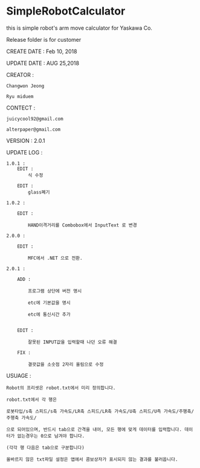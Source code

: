 # SimpleRobotCalculator
this is simple robot's arm move calculator for Yaskawa Co.

Release folder is for customer


CREATE DATE : Feb 10, 2018

UPDATE DATE : AUG 25,2018

CREATOR : 

	Changwon Jeong
  
	Ryu miduem
  
CONTECT : 

	juicycool92@gmail.com
  
	alterpaper@gmail.com
  
VERSION : 2.0.1

UPDATE LOG :

	1.0.1 : 
		EDIT :
			식 수정
      
		EDIT :
			glass폐기
      
	1.0.2 :
  
		EDIT : 
    
			HAND이격거리를 Combobox에서 InputText 로 변경
      
	2.0.0 :
  
		EDIT : 
    
			MFC에서 .NET 으로 전환.
      
	2.0.1 :
  
		ADD :
    
			프로그램 상단에 버전 명시
      
			etc에 기본값을 명시
      
			etc에 통신시간 추가
      
      
		EDIT : 
    
			잘못된 INPUT값을 입력할때 나던 오류 해결
      
		FIX : 
    
			결괏값을 소숫점 2자리 올림으로 수정
      


  USUAGE :
  
    Robot의 프리셋은 robot.txt에서 미리 정의합니다.

    robot.txt에서 각 행은

    로봇타입/s축 스피드/s축 가속도/LR축 스피드/LR축 가속도/U축 스피드/U측 가속도/주행축/주행축 가속도/

    으로 되어있으며, 반드시 tab으로 간격을 내어, 모든 행에 맞게 데이터를 입력합니다. 데이터가 없는경우는 0으로 남겨야 합니다.

    (각각 행 다음은 tab으로 구분합니다)

    올바르지 않은 txt파일 설정은 앱에서 콤보상자가 표시되지 않는 결과를 불러옵니다.








